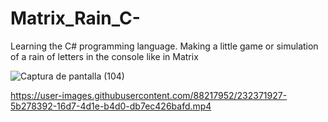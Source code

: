 # Matrix_Rain_C-
Learning the C# programming language. Making a little game or simulation of a rain of letters in the console like in Matrix


![Captura de pantalla (104)](https://user-images.githubusercontent.com/88217952/232371617-5309d448-ca5f-4dc8-865c-19a6b06c57dd.png)


https://user-images.githubusercontent.com/88217952/232371927-5b278392-16d7-4d1e-b4d0-db7ec426bafd.mp4

